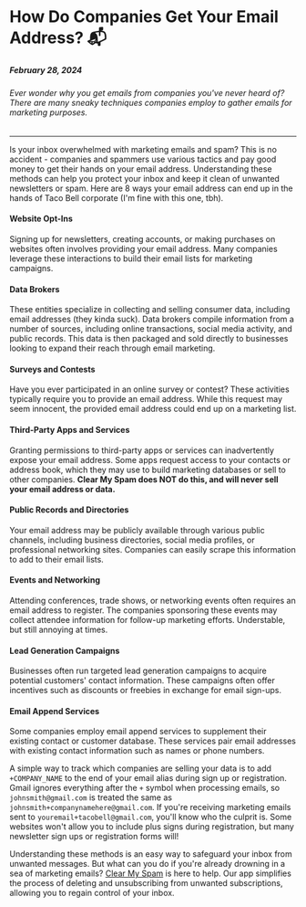 <!--
tags: Email
-->

# How Do Companies Get Your Email Address? 📬

##### February 28, 2024

###### Ever wonder why you get emails from companies you've never heard of? There are many sneaky techniques companies employ to gather emails for marketing purposes.

---

Is your inbox overwhelmed with marketing emails and spam? This is no accident -
companies and spammers use various tactics and pay good money to get their hands
on your email address. Understanding these methods can help you protect your
inbox and keep it clean of unwanted newsletters or spam. Here are 8 ways your
email address can end up in the hands of Taco Bell corporate (I'm fine with this
one, tbh).

#### Website Opt-Ins

Signing up for newsletters, creating accounts, or making
purchases on websites often involves providing your email address. Many
companies leverage these interactions to build their email lists for marketing
campaigns.

#### Data Brokers

These entities specialize in collecting and selling consumer
data, including email addresses (they kinda suck). Data brokers compile
information from a number of sources, including online transactions, social
media activity, and public records. This data is then packaged and sold
directly to businesses looking to expand their reach through email marketing.

#### Surveys and Contests

Have you ever participated in an online survey or
contest? These activities typically require you to provide an email address.
While this request may seem innocent, the provided email address could end up
on a marketing list.

#### Third-Party Apps and Services

Granting permissions to third-party apps or
services can inadvertently expose your email address. Some apps request access
to your contacts or address book, which they may use to build marketing
databases or sell to other companies. **Clear My Spam does NOT do this, and
will never sell your email address or data.**

#### Public Records and Directories

Your email address may be publicly
available through various public channels, including business directories,
social media profiles, or professional networking sites. Companies can easily
scrape this information to add to their email lists.

#### Events and Networking

Attending conferences, trade shows, or networking
events often requires an email address to register. The companies sponsoring
these events may collect attendee information for follow-up marketing efforts.
Understable, but still annoying at times.

#### Lead Generation Campaigns

Businesses often run targeted lead generation
campaigns to acquire potential customers' contact information. These campaigns
often offer incentives such as discounts or freebies in exchange for email
sign-ups.

#### Email Append Services

Some companies employ email append services to
supplement their existing contact or customer database. These services pair
email addresses with existing contact information such as names or phone
numbers.

A simple way to track which companies are selling your data is to add
`+COMPANY_NAME` to the end of your email alias during sign up or registration.
Gmail ignores everything after the `+` symbol when processing emails, so
`johnsmith@gmail.com` is treated the same as
`johnsmith+companynamehere@gmail.com`. If you're receiving marketing emails sent
to `youremail+tacobell@gmail.com`, you'll know who the culprit is. Some websites
won't allow you to include plus signs during registration, but many newsletter
sign ups or registration forms will!

Understanding these methods is an easy way to safeguard your inbox from unwanted
messages. But what can you do if you're already drowning in a sea of marketing
emails? [Clear My Spam](/) is here to help. Our app simplifies the process of
deleting and unsubscribing from unwanted subscriptions, allowing you to regain
control of your inbox.
